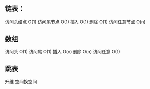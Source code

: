 ## 链表：
访问头结点 O(1)
访问尾节点 O(1)
插入       O(1)
删除       O(1)
访问任意节点 O(n)

## 数组
访问头 O(1)
访问尾 O(1)
插入       O(n)
删除       O(n)
访问任意 O(1)

## 跳表
升维 空间换空间

